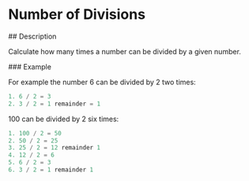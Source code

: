 # Number of Divisions

## Description

Calculate how many times a number can be divided by a given number.

### Example

For example the number 6 can be divided by 2 two times:

```python
1. 6 / 2 = 3
2. 3 / 2 = 1 remainder = 1
```

100 can be divided by 2 six times:

```python
1. 100 / 2 = 50
2. 50 / 2 = 25
3. 25 / 2 = 12 remainder 1
4. 12 / 2 = 6
5. 6 / 2 = 3
6. 3 / 2 = 1 remainder 1
```
